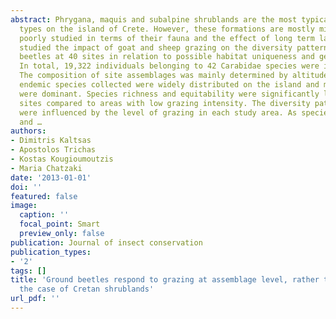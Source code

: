 ```yaml
---
abstract: Phrygana, maquis and subalpine shrublands are the most typical ecosystem
  types on the island of Crete. However, these formations are mostly mismanaged and
  poorly studied in terms of their fauna and the effect of long term land-use. We
  studied the impact of goat and sheep grazing on the diversity patterns of carabid
  beetles at 40 sites in relation to possible habitat uniqueness and geographic zonation.
  In total, 19,322 individuals belonging to 42 Carabidae species were identified.
  The composition of site assemblages was mainly determined by altitude. The six Cretan
  endemic species collected were widely distributed on the island and most of them
  were dominant. Species richness and equitability were significantly lower at overgrazed
  sites compared to areas with low grazing intensity. The diversity patterns of carabids
  were influenced by the level of grazing in each study area. As species richness
  and …
authors:
- Dimitris Kaltsas
- Apostolos Trichas
- Kostas Kougioumoutzis
- Maria Chatzaki
date: '2013-01-01'
doi: ''
featured: false
image:
  caption: ''
  focal_point: Smart
  preview_only: false
publication: Journal of insect conservation
publication_types:
- '2'
tags: []
title: 'Ground beetles respond to grazing at assemblage level, rather than species-specifically:
  the case of Cretan shrublands'
url_pdf: ''
---
```

